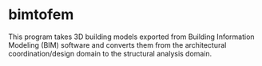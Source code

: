# bimtofem
This program takes 3D building models exported from Building Information Modeling (BIM) software and converts them from the architectural coordination/design domain to the structural analysis domain.
